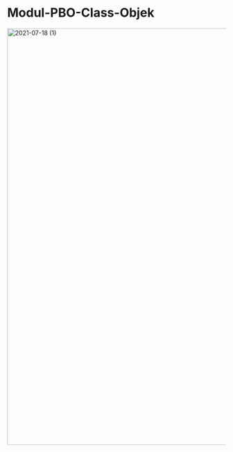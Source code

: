 # Modul-PBO-Class-Objek
<img width="960" alt="2021-07-18 (1)" src="https://user-images.githubusercontent.com/101534228/163539275-aae6d29c-0b59-48e5-aa6a-36fb94fc57e8.png">
